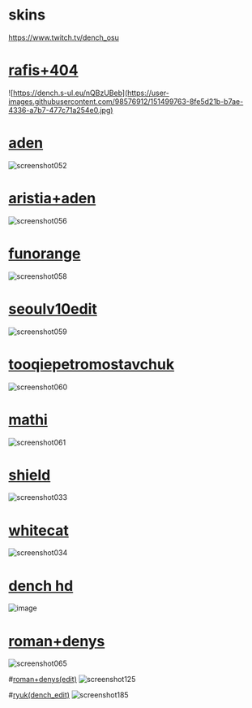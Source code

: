 # skins
https://www.twitch.tv/dench_osu

# [rafis+404](https://dench.s-ul.eu/nQBzUBeb)
![https://dench.s-ul.eu/nQBzUBeb](https://user-images.githubusercontent.com/98576912/151499763-8fe5d21b-b7ae-4336-a7b7-477c71a254e0.jpg)

# [aden](https://dench.s-ul.eu/fn3dMYs0)
![screenshot052](https://user-images.githubusercontent.com/98576912/151501522-805efafd-b6b4-45bb-ad51-7042b0a794ee.jpg)

# [aristia+aden](https://dench.s-ul.eu/V4i6Xhp8)
![screenshot056](https://user-images.githubusercontent.com/98576912/151501658-eec43479-8f0c-45e9-8a78-d9995cd87ac3.jpg)

# [funorange](https://dench.s-ul.eu/nbwyUzWv)
![screenshot058](https://user-images.githubusercontent.com/98576912/151501761-aca5983a-aa7d-4171-ac65-75fa524d62ba.jpg)

# [seoulv10edit](https://dench.s-ul.eu/8SkDsA5J)
![screenshot059](https://user-images.githubusercontent.com/98576912/151674388-f5f779f4-6785-43cd-be38-d6ab803f8439.jpg)

# [tooqiepetromostavchuk](https://tqe.s-ul.eu/uF9OBHtT)
![screenshot060](https://cdn.discordapp.com/attachments/1053756488629370952/1076041947006894130/screenshot032.jpg)

# [mathi](https://skins.osuck.net/index.php?newsid=100)
![screenshot061](https://i.imgur.com/FoIXXPL.png)

# [shield](https://dench.s-ul.eu/s9DykmtX)
![screenshot033](https://user-images.githubusercontent.com/98576912/219578636-fac682bd-482a-4274-a937-f9cc8845561b.jpg)

# [whitecat](https://www.mediafire.com/file/yi882uubrssjf75/-_%25E3%2580%258ACK%25E3%2580%258B_WhiteCat_2.0_%257E_old-lite.osk/file)
![screenshot034](https://user-images.githubusercontent.com/98576912/219579956-95de79e9-8099-4ea9-a43d-c3e566b98d11.jpg)

# [dench hd](https://dench.s-ul.eu/deoKVHn1)
![image](https://user-images.githubusercontent.com/98576912/221373120-1639a4c6-8f09-4ba0-97d2-b3daaf7f94ce.png)

# [roman+denys](https://dench.s-ul.eu/SVUUAZqg)
![screenshot065](https://user-images.githubusercontent.com/98576912/226168868-6120497a-0dcd-4a21-9d1d-9a28c60430a9.jpg)

#[roman+denys(edit)](https://dench.s-ul.eu/OUx4phuW)
![screenshot125](https://user-images.githubusercontent.com/98576912/230353447-2975d0ad-4424-4ad0-8534-14d670e9c3c5.jpg)

#[ryuk(dench_edit)](https://dench.s-ul.eu/N6yFzklb)
![screenshot185](https://github.com/denchosu/skins/assets/98576912/10c90fd6-6742-4117-aa60-d1c708f34d30)


